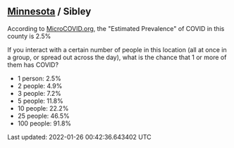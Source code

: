 
## [Minnesota](/united-states/minnesota) / Sibley

According to [MicroCOVID.org](http://microcovid.org),
the "Estimated Prevalence" of COVID in this county is 2.5%

If you interact with a certain number of people in this location
(all at once in a group, or spread out across the day), what is the chance that
1 or more of them has COVID?

- 1 person: 2.5%
- 2 people: 4.9%
- 3 people: 7.2%
- 5 people: 11.8%
- 10 people: 22.2%
- 25 people: 46.5%
- 100 people: 91.8%

Last updated: 2022-01-26 00:42:36.643402 UTC
